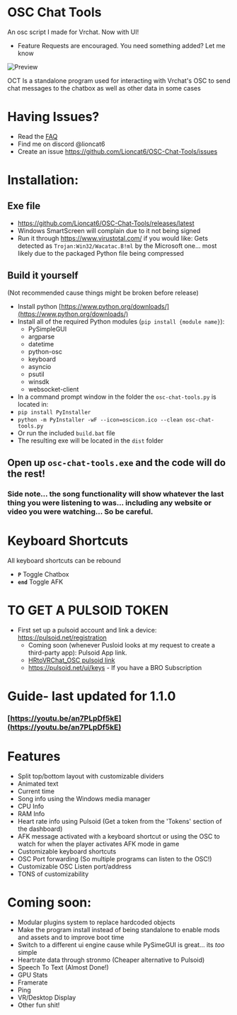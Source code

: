 # OSC Chat Tools 
An osc script I made for Vrchat. Now with UI!
- Feature Requests are encouraged. You need something added? Let me know

![Preview](https://github.com/Lioncat6/OSC-Chat-Tools/blob/c4eafce187b862930472bb577c7fd0d021af7eda/preview.png)

OCT Is a standalone program used for interacting with Vrchat's OSC to send chat messages to the chatbox as well as other data in some cases

# Having Issues? 
 - Read the [FAQ](https://github.com/Lioncat6/OSC-Chat-Tools/wiki/FAQ)
 - Find me on discord @lioncat6
 - Create an issue https://github.com/Lioncat6/OSC-Chat-Tools/issues
# Installation:
## Exe file
 - https://github.com/Lioncat6/OSC-Chat-Tools/releases/latest
 - Windows SmartScreen will complain due to it not being signed
 - Run it through https://www.virustotal.com/ if you would like: Gets detected as `Trojan:Win32/Wacatac.B!ml` by the Microsoft one... most likely due to the packaged Python file being compressed
## Build it yourself
(Not recommended cause things might be broken before release)
 - Install python [https://www.python.org/downloads/](https://www.python.org/downloads/)
 - Install all of the required Python modules (`pip install {module name}`):
   - PySimpleGUI
   - argparse
   - datetime
   - python-osc
   - keyboard
   - asyncio
   - psutil
   - winsdk
   - websocket-client
 - In a command prompt window in the folder the `osc-chat-tools.py` is located in:
 - `pip install PyInstaller`
 - `python -m PyInstaller -wF --icon=oscicon.ico --clean osc-chat-tools.py`
 - Or run the included `build.bat` file
 - The resulting exe will be located in the `dist` folder

## Open up `osc-chat-tools.exe` and the code will do the rest!

### Side note... the song functionality will show whatever the last thing you were listening to was... including any website or video you were watching... So be careful.

# Keyboard Shortcuts 
All keyboard shortcuts can be rebound
- **`P`** Toggle Chatbox
- **`end`** Toggle AFK

# TO GET A PULSOID TOKEN
 - First set up a pulsoid account and link a device: https://pulsoid.net/registration
    - Coming soon (whenever Pusloid looks at my request to create a third-party app): Pulsoid App link.
    - [HRtoVRChat_OSC pulsoid link](https://pulsoid.net/oauth2/authorize?response_type=token&client_id=8c48435f-a0c6-4512-9bf7-6768678b625c&redirect_uri=&scope=data:heart_rate:read&state=&response_mode=web_page)
    - https://pulsoid.net/ui/keys - If you have a BRO Subscription

# Guide- last updated for 1.1.0
### [https://youtu.be/an7PLpDf5kE](https://youtu.be/an7PLpDf5kE)

# Features
 - Split top/bottom layout with customizable dividers
 - Animated text
 - Current time
 - Song info using the Windows media manager
 - CPU Info
 - RAM Info
 - Heart rate info using Pulsoid (Get a token from the 'Tokens' section of the dashboard)
 - AFK message activated with a keyboard shortcut or using the OSC to watch for when the player activates AFK mode in game
 - Customizable keyboard shortcuts
 - OSC Port forwarding (So multiple programs can listen to the OSC!)
 - Customizable OSC Listen port/address
 - TONS of customizability

# Coming soon:
 - Modular plugins system to replace hardcoded objects
 - Make the program install instead of being standalone to enable mods and assets and to improve boot time
 - Switch to a different ui engine cause while PySimeGUI is great... its *too* simple
 - Heartrate data through stronmo (Cheaper alternative to Pulsoid)
 - Speech To Text (Almost Done!)
 - GPU Stats
 - Framerate
 - Ping
 - VR/Desktop Display
 - Other fun shit!
